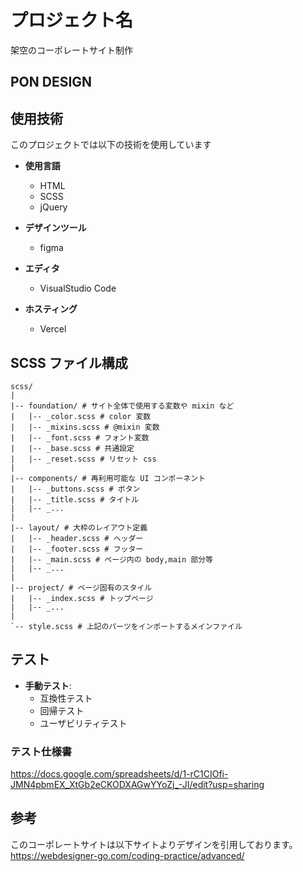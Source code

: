 # プロジェクト名

架空のコーポレートサイト制作

## PON DESIGN

## 使用技術

このプロジェクトでは以下の技術を使用しています

- **使用言語**
  - HTML
  - SCSS
  - jQuery

- **デザインツール**
  - figma

- **エディタ**
  - VisualStudio Code

- **ホスティング**
  - Vercel

## SCSS ファイル構成

```plaintext
scss/
|
|-- foundation/ # サイト全体で使用する変数や mixin など
|   |-- _color.scss # color 変数
|   |-- _mixins.scss # @mixin 変数
|   |-- _font.scss # フォント変数
|   |-- _base.scss # 共通設定
|   |-- _reset.scss # リセット css
|
|-- components/ # 再利用可能な UI コンポーネント
|   |-- _buttons.scss # ボタン
|   |-- _title.scss # タイトル
|   |-- _...
|
|-- layout/ # 大枠のレイアウト定義
|   |-- _header.scss # ヘッダー
|   |-- _footer.scss # フッター
|   |-- _main.scss # ページ内の body,main 部分等
|   |-- _...
|
|-- project/ # ページ固有のスタイル
|   |-- _index.scss # トップページ
|   |-- _...
|
`-- style.scss # 上記のパーツをインポートするメインファイル
```

## テスト

- **手動テスト**:
  - 互換性テスト
  - 回帰テスト
  - ユーザビリティテスト

### テスト仕様書

https://docs.google.com/spreadsheets/d/1-rC1CIOfi-JMN4pbmEX_XtGb2eCKODXAGwYYoZj_-JI/edit?usp=sharing

## 参考

このコーポレートサイトは以下サイトよりデザインを引用しております。
https://webdesigner-go.com/coding-practice/advanced/
